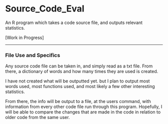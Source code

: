 # Source_Code_Eval
An R program which takes a code source file, and outputs relevant statistics.


[Work in Progress]
***
### File Use and Specifics
Any source code file can be taken in, and simply read as a txt file. From there, a dictionary of words and how many times they are used is created.

I have not created what will be outputted yet. but I plan to output most words used, most functions used, and most likely a few other interesting statistics.

From there, the info will be output to a file, at the users command, with information from every other code file run through this program. Hopefully, I will be able to compare the changes that are made in the code in relation to older code from the same user.



